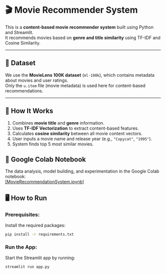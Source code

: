 # 🎬 Movie Recommender System

This is a **content-based movie recommender system** built using Python and Streamlit.  
It recommends movies based on **genre and title similarity** using TF-IDF and Cosine Similarity.

---

## 📁 Dataset

We use the **MovieLens 100K dataset** (`ml-100k`), which contains metadata about movies and user ratings.  
Only the `u.item` file (movie metadata) is used here for content-based recommendations.

---

## 🚀 How It Works

1. Combines **movie title** and **genre** information.
2. Uses **TF-IDF Vectorization** to extract content-based features.
3. Calculates **cosine similarity** between all movie content vectors.
4. User inputs a movie name and release year (e.g., `"Copycat"`, `"1995"`).
5. System finds top 5 most similar movies.

## 📝 Google Colab Notebook

The data analysis, model building, and experimentation in the Google Colab notebook:  
[\[MovieRecommendationSystem.ipynb\]](https://colab.research.google.com/drive/1TdLUwAXSpnW-4roNa1LFtAJr7I3tuGLi?usp=sharing)


## 🖥️ How to Run

### Prerequisites:
Install the required packages:

```bash
pip install -r requirements.txt
``` 

### Run the App:
Start the Streamlit app by running:

```bash
streamlit run app.py
``` 